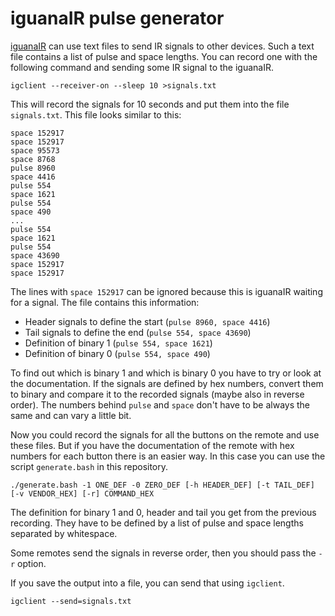 # iguanaIR pulse generator #

[iguanaIR](http://www.iguanaworks.net/) can use text files to send IR signals to other devices.
Such a text file contains a list of pulse and space lengths. You can record one with the following command
and sending some IR signal to the iguanaIR.

    igclient --receiver-on --sleep 10 >signals.txt

This will record the signals for 10 seconds and put them into the file `signals.txt`.
This file looks similar to this:

    space 152917
    space 152917
    space 95573
    space 8768
    pulse 8960
    space 4416
    pulse 554
    space 1621
    pulse 554
    space 490
    ...
    pulse 554
    space 1621
    pulse 554
    space 43690
    space 152917
    space 152917

The lines with `space 152917` can be ignored because this is iguanaIR waiting for a signal.
The file contains this information:

- Header signals to define the start (`pulse 8960, space 4416`)
- Tail signals to define the end (`pulse 554, space 43690`)
- Definition of binary 1 (`pulse 554, space 1621`)
- Definition of binary 0 (`pulse 554, space 490`)

To find out which is binary 1 and which is binary 0 you have to try or look at the documentation. If the signals
are defined by hex numbers, convert them to binary and compare it to the recorded signals (maybe also in reverse order).
The numbers behind `pulse` and `space` don't have to be always the same and can vary a little bit.

Now you could record the signals for all the buttons on the remote and use these files.
But if you have the documentation of the remote with hex numbers for each button there is an easier way.
In this case you can use the script `generate.bash` in this repository.

    ./generate.bash -1 ONE_DEF -0 ZERO_DEF [-h HEADER_DEF] [-t TAIL_DEF] [-v VENDOR_HEX] [-r] COMMAND_HEX

The definition for binary 1 and 0, header and tail you get from the previous recording. They have to be defined by
a list of pulse and space lengths separated by whitespace.

Some remotes send the signals in reverse order, then you should pass the `-r` option.

If you save the output into a file, you can send that using `igclient`.

    igclient --send=signals.txt
